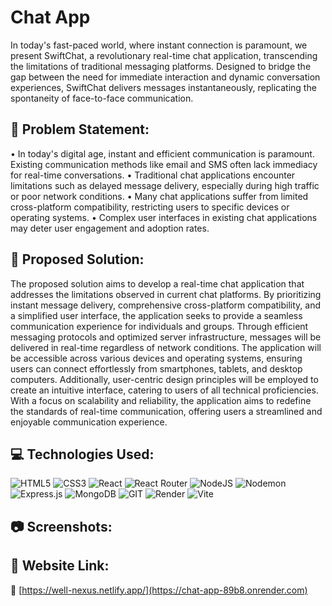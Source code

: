 # Chat App
In today's fast-paced world, where instant connection is paramount, we present SwiftChat, a revolutionary real-time chat application, transcending the limitations of traditional messaging platforms. Designed to bridge the gap between the need for immediate interaction and dynamic conversation experiences, SwiftChat delivers messages instantaneously, replicating the spontaneity of face-to-face communication. 

## 	:memo: Problem Statement:
•	In today's digital age, instant and efficient communication is paramount. Existing communication methods like email and SMS often lack immediacy for real-time conversations.
•	Traditional chat applications encounter limitations such as delayed message delivery, especially during high traffic or poor network conditions.
•	Many chat applications suffer from limited cross-platform compatibility, restricting users to specific devices or operating systems.
•	Complex user interfaces in existing chat applications may deter user engagement and adoption rates.

## :seedling: Proposed Solution:
The proposed solution aims to develop a real-time chat application that addresses the limitations observed in current chat platforms. By prioritizing instant message delivery, comprehensive cross-platform compatibility, and a simplified user interface, the application seeks to provide a seamless communication experience for individuals and groups. Through efficient messaging protocols and optimized server infrastructure, messages will be delivered in real-time regardless of network conditions. The application will be accessible across various devices and operating systems, ensuring users can connect effortlessly from smartphones, tablets, and desktop computers. Additionally, user-centric design principles will be employed to create an intuitive interface, catering to users of all technical proficiencies. With a focus on scalability and reliability, the application aims to redefine the standards of real-time communication, offering users a streamlined and enjoyable communication experience.

## :computer: Technologies Used:
![HTML5](https://img.shields.io/badge/html5-%23E34F26.svg?style=for-the-badge&logo=html5&logoColor=white) ![CSS3](https://img.shields.io/badge/css3-%231572B6.svg?style=for-the-badge&logo=css3&logoColor=white) ![React](https://img.shields.io/badge/react-%2320232a.svg?style=for-the-badge&logo=react&logoColor=%2361DAFB) ![React Router](https://img.shields.io/badge/React_Router-CA4245?style=for-the-badge&logo=react-router&logoColor=white)  ![NodeJS](https://img.shields.io/badge/node.js-6DA55F?style=for-the-badge&logo=node.js&logoColor=white) ![Nodemon](https://img.shields.io/badge/NODEMON-%23323330.svg?style=for-the-badge&logo=nodemon&logoColor=%BBDEAD) ![Express.js](https://img.shields.io/badge/express.js-%23404d59.svg?style=for-the-badge&logo=express&logoColor=%2361DAFB) ![MongoDB](https://img.shields.io/badge/MongoDB-%234ea94b.svg?style=for-the-badge&logo=mongodb&logoColor=white) ![GIT](https://img.shields.io/badge/Git-fc6d26?style=for-the-badge&logo=git&logoColor=white) ![Render](https://img.shields.io/badge/Render-%46E3B7.svg?style=for-the-badge&logo=render&logoColor=white)  ![Vite](https://img.shields.io/badge/vite-%23646CFF.svg?style=for-the-badge&logo=vite&logoColor=white)


## :camera: Screenshots:


## :link: Website Link:
:paperclip: [https://well-nexus.netlify.app/](https://chat-app-89b8.onrender.com)


